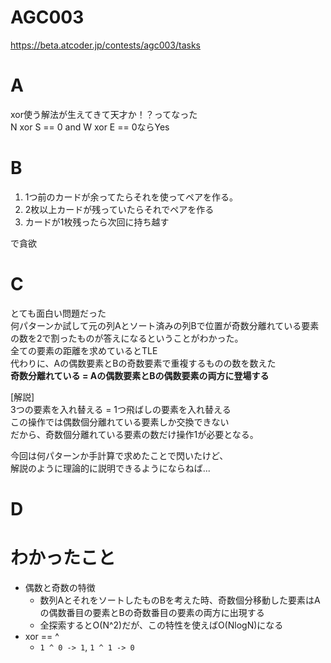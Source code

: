 # AGC003
https://beta.atcoder.jp/contests/agc003/tasks

# A
xor使う解法が生えてきて天才か！？ってなった  
N xor S == 0 and W xor E == 0ならYes

# B
1.  1つ前のカードが余ってたらそれを使ってペアを作る。  
2.  2枚以上カードが残っていたらそれでペアを作る  
3.  カードが1枚残ったら次回に持ち越す  

で貪欲

# C
とても面白い問題だった  
何パターンか試して元の列Aとソート済みの列Bで位置が奇数分離れている要素の数を2で割ったものが答えになるということがわかった。  
全ての要素の距離を求めているとTLE  
代わりに、Aの偶数要素とBの奇数要素で重複するものの数を数えた  
**奇数分離れている = Aの偶数要素とBの偶数要素の両方に登場する**

[解説]  
3つの要素を入れ替える = 1つ飛ばしの要素を入れ替える  
この操作では偶数個分離れている要素しか交換できない  
だから、奇数個分離れている要素の数だけ操作1が必要となる。  


今回は何パターンか手計算で求めたことで閃いたけど、  
解説のように理論的に説明できるようにならねば...  

# D


# わかったこと  

- 偶数と奇数の特徴
 	- 数列AとそれをソートしたものBを考えた時、奇数個分移動した要素はAの偶数番目の要素とBの奇数番目の要素の両方に出現する
 	- 全探索するとO(N^2)だが、この特性を使えばO(NlogN)になる
- xor == ^
	- `1 ^ 0 -> 1`, `1 ^ 1 -> 0`

